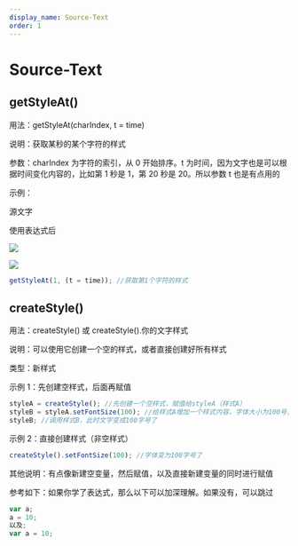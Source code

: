```yaml
---
display_name: Source-Text
order: 1
---
```


# Source-Text

## getStyleAt()

用法：getStyleAt(charIndex, t = time)

说明：获取某秒的某个字符的样式

参数：charIndex 为字符的索引，从 0 开始排序。t 为时间，因为文字也是可以根据时间变化内容的，比如第 1 秒是 1，第 20 秒是 20。所以参数 t 也是有点用的

示例：

源文字

使用表达式后

![](https://mir.yuelili.com/user/AE/expression/a-z/source-text.png)

![](https://mir.yuelili.com/user/AE/expression/a-z/text-sample1.png)

```javascript
getStyleAt(1, (t = time)); //获取第1个字符的样式
```

## createStyle()

用法：createStyle() 或 createStyle().你的文字样式

说明：可以使用它创建一个空的样式，或者直接创建好所有样式

类型：新样式

示例 1：先创建空样式，后面再赋值

```javascript
styleA = createStyle(); //先创建一个空样式，赋值给styleA（样式A）
styleB = styleA.setFontSize(100); //给样式A增加一个样式内容，字体大小为100号，然后赋值给样式B
styleB; //调用样式B，此时文字变成100字号了
```

示例 2：直接创建样式（非空样式）

```javascript
createStyle().setFontSize(100); //字体变为100字号了
```

其他说明：有点像新建空变量，然后赋值，以及直接新建变量的同时进行赋值

参考如下：如果你学了表达式，那么以下可以加深理解。如果没有，可以跳过

```javascript
var a;
a = 10;
以及;
var a = 10;
```
